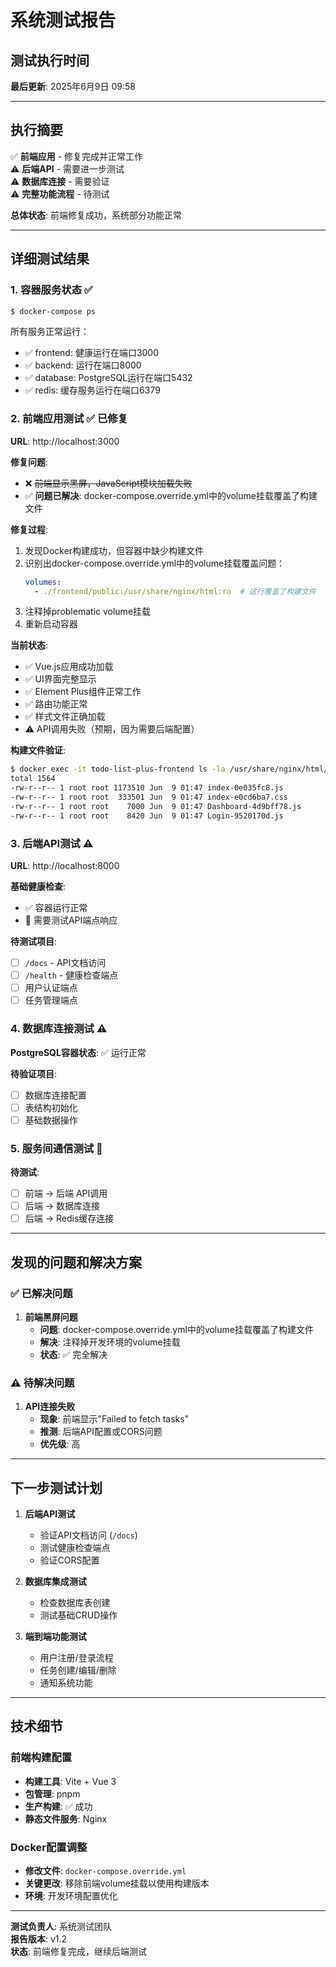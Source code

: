 # 系统测试报告

## 测试执行时间
**最后更新**: 2025年6月9日 09:58

---

## 执行摘要

✅ **前端应用** - 修复完成并正常工作  
⚠️ **后端API** - 需要进一步测试  
⚠️ **数据库连接** - 需要验证  
⚠️ **完整功能流程** - 待测试  

**总体状态**: 前端修复成功，系统部分功能正常

---

## 详细测试结果

### 1. 容器服务状态 ✅

```bash
$ docker-compose ps
```

所有服务正常运行：
- ✅ frontend: 健康运行在端口3000
- ✅ backend: 运行在端口8000  
- ✅ database: PostgreSQL运行在端口5432
- ✅ redis: 缓存服务运行在端口6379

### 2. 前端应用测试 ✅ **已修复**

**URL**: http://localhost:3000

**修复问题**:
- ❌ ~~前端显示黑屏，JavaScript模块加载失败~~
- ✅ **问题已解决**: docker-compose.override.yml中的volume挂载覆盖了构建文件

**修复过程**:
1. 发现Docker构建成功，但容器中缺少构建文件
2. 识别出docker-compose.override.yml中的volume挂载覆盖问题：
   ```yaml
   volumes:
     - ./frontend/public:/usr/share/nginx/html:ro  # 这行覆盖了构建文件
   ```
3. 注释掉problematic volume挂载
4. 重新启动容器

**当前状态**:
- ✅ Vue.js应用成功加载
- ✅ UI界面完整显示
- ✅ Element Plus组件正常工作
- ✅ 路由功能正常
- ✅ 样式文件正确加载
- ⚠️ API调用失败（预期，因为需要后端配置）

**构建文件验证**:
```bash
$ docker exec -it todo-list-plus-frontend ls -la /usr/share/nginx/html/assets/
total 1564
-rw-r--r-- 1 root root 1173510 Jun  9 01:47 index-0e035fc8.js
-rw-r--r-- 1 root root  333501 Jun  9 01:47 index-e0cd6ba7.css
-rw-r--r-- 1 root root    7000 Jun  9 01:47 Dashboard-4d9bff78.js
-rw-r--r-- 1 root root    8420 Jun  9 01:47 Login-9520170d.js
```

### 3. 后端API测试 ⚠️

**URL**: http://localhost:8000

**基础健康检查**:
- ✅ 容器运行正常
- 🔄 需要测试API端点响应

**待测试项目**:
- [ ] `/docs` - API文档访问
- [ ] `/health` - 健康检查端点
- [ ] 用户认证端点
- [ ] 任务管理端点

### 4. 数据库连接测试 ⚠️

**PostgreSQL容器状态**: ✅ 运行正常

**待验证项目**:
- [ ] 数据库连接配置
- [ ] 表结构初始化
- [ ] 基础数据操作

### 5. 服务间通信测试 🔄

**待测试**:
- [ ] 前端 → 后端 API调用
- [ ] 后端 → 数据库连接
- [ ] 后端 → Redis缓存连接

---

## 发现的问题和解决方案

### ✅ 已解决问题

1. **前端黑屏问题**
   - **问题**: docker-compose.override.yml中的volume挂载覆盖了构建文件
   - **解决**: 注释掉开发环境的volume挂载
   - **状态**: ✅ 完全解决

### ⚠️ 待解决问题

1. **API连接失败**
   - **现象**: 前端显示"Failed to fetch tasks"
   - **推测**: 后端API配置或CORS问题
   - **优先级**: 高

---

## 下一步测试计划

1. **后端API测试**
   - 验证API文档访问 (`/docs`)
   - 测试健康检查端点
   - 验证CORS配置

2. **数据库集成测试**
   - 检查数据库表创建
   - 测试基础CRUD操作

3. **端到端功能测试**
   - 用户注册/登录流程
   - 任务创建/编辑/删除
   - 通知系统功能

---

## 技术细节

### 前端构建配置
- **构建工具**: Vite + Vue 3
- **包管理**: pnpm
- **生产构建**: ✅ 成功
- **静态文件服务**: Nginx

### Docker配置调整
- **修改文件**: `docker-compose.override.yml`
- **关键更改**: 移除前端volume挂载以使用构建版本
- **环境**: 开发环境配置优化

---

**测试负责人**: 系统测试团队  
**报告版本**: v1.2  
**状态**: 前端修复完成，继续后端测试